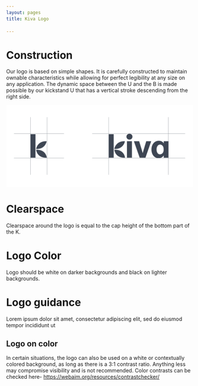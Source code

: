 ```yaml
---
layout: pages
title: Kiva Logo

---
```

# Construction

Our logo is based on simple shapes. It is carefully constructed to maintain ownable characteristics while allowing for perfect legibility at any size on any application. The dynamic space between the U and the B is made possible by our kickstand U that has a vertical stroke descending from the right side.

![](/uploads/logo-construction.svg)

# Clearspace

Clearspace around the logo is equal to the cap height of the bottom part of the K.

# Logo Color

Logo should be white on darker backgrounds and black on lighter backgrounds.

# Logo guidance

Lorem ipsum dolor sit amet, consectetur adipiscing elit, sed do eiusmod tempor incididunt ut

## Logo on color

In certain situations, the logo can also be used on a white or contextually colored background, as long as there is a 3:1 contrast ratio. Anything less may compromise visibility and is not recommended. Color contrasts can be checked here- https://webaim.org/resources/contrastchecker/